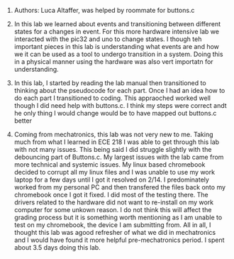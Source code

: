 1. Authors: Luca Altaffer, was helped by roommate for buttons.c

2. In this lab we learned about events and transitioning between different states for a changes in event. For this more hardware intensive lab we interacted with the pic32 and uno to change states. I though teh important pieces in this lab is understanding what events are and how we it can be used as a tool to undergo transition in a system. Doing this in a physical manner using the hardware was also vert importatn for understanding. 

3. In this lab, I started by reading the lab manual then transitioned to thinking about the pseudocode for each part. Once I had an idea how to do each part I transitioned to coding. This appraoched worked well though I did need help with buttons.c. I think my steps were correct andt he only thing I would change would be to have mapped out buttons.c better

4. Coming from mechatronics, this lab was not very new to me. Taking much from what I learned in ECE 218 I was able to get through this lab with not many issues. This being said I did struggle slightly with the debouncing part of Buttons.c. My largest issues with the lab came from more technical and systemic issues. My linux based chromebook decided to corrupt all my linux files and I was unable to use my work laptop for a few days until I got it resolved on 2/14. I predominately worked from my personal PC and then transfered the files back onto my chromebook once I got it fixed. I did most of the testing there. The drivers related to the hardware did not want to re-install on my work computer for some unkown reason. I do not think this will affect the grading process but it is something worth mentioning as I am unable to test on my chromebook, the device I am submitting from. All in all, I thought this lab was agood refresher of what we did in mechatronics and I would have found it more helpful pre-mechatronics period. I spent about 3.5 days doing this lab. 